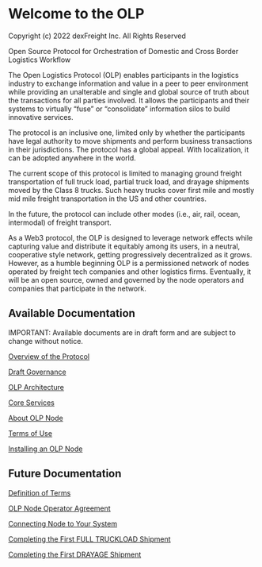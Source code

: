 # Welcome to the OLP

Copyright (c) 2022 dexFreight Inc. All Rights Reserved

Open Source Protocol for Orchestration of Domestic and Cross Border Logistics Workflow

The Open Logistics Protocol (OLP) enables participants in the logistics industry to exchange information and value in a peer to peer environment while providing an unalterable and single and global source of truth about the transactions for all parties involved. It allows the participants and their systems to virtually “fuse” or “consolidate” information silos to build innovative services.

The protocol is an inclusive one, limited only by whether the participants have legal authority to move shipments and perform business transactions in their jurisdictions. The protocol has a global appeal. With localization, it can be adopted anywhere in the world.

The current scope of this protocol is limited to managing ground freight transportation of full truck load, partial truck load, and drayage shipments moved by the Class 8 trucks. Such heavy trucks cover first mile and mostly mid mile freight transportation in the US and other countries.

In the future, the protocol can include other modes (i.e., air, rail, ocean, intermodal) of freight transport.

As a Web3 protocol, the OLP is designed to leverage network effects while capturing value and distribute it equitably among its users, in a neutral, cooperative style network, getting progressively decentralized as it grows. However, as a humble beginning OLP is a permissioned network of nodes operated by freight tech companies and other logistics firms. Eventually, it will be an open source, owned and governed by the node operators and companies that participate in the network.

## Available Documentation

IMPORTANT: Available documents are in draft form and are subject to change without notice.

[Overview of the Protocol](overview/overview/about.md)

[Draft Governance](overview/overview/governance.md)

[OLP Architecture](overview/overview/architecture.md)

[Core Services](overview/overview/coreservices.md)

[About OLP Node](overview/readme-1.md)

[Terms of Use](overview/termsofuse.md)

[Installing an OLP Node](broken-reference/)

## Future Documentation

[Definition of Terms](overview/definitionterms.md)

[OLP Node Operator Agreement](overview/readme-1.md)

[Connecting Node to Your System](overview/readme-1.md)

[Completing the First FULL TRUCKLOAD Shipment](overview/readme-1.md)

[Completing the First DRAYAGE Shipment](overview/readme-1.md)
